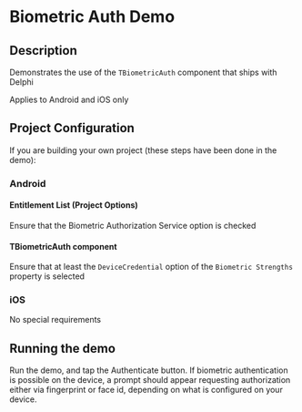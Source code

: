 # Biometric Auth Demo

## Description

Demonstrates the use of the `TBiometricAuth` component that ships with Delphi

Applies to Android and iOS only

## Project Configuration

If you are building your own project (these steps have been done in the demo):

### Android

#### Entitlement List (Project Options)

Ensure that the Biometric Authorization Service option is checked

#### TBiometricAuth component

Ensure that at least the `DeviceCredential` option of the `Biometric Strengths` property is selected

### iOS

No special requirements

## Running the demo

Run the demo, and tap the Authenticate button. If biometric authentication is possible on the device, a prompt should appear requesting authorization either via fingerprint or face id, depending on what is configured on your device.

